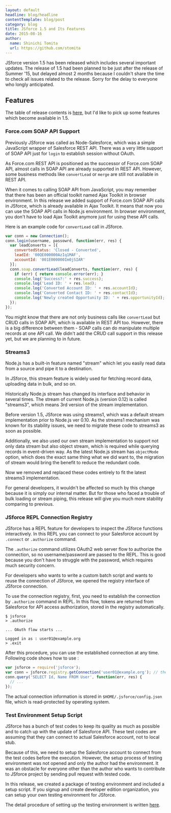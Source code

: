 ```yaml
---
layout: default
headline: blog/headline
contentTemplate: blog/post
category: blog
title: JSforce 1.5 and Its Features
date: 2015-08-16
author:
  name: Shinichi Tomita
  url: https://github.com/stomita
---
```


JSforce version 1.5 has been released which includes several important updates.
The release of 1.5 had been planned to be just after the release of Summer '15, but delayed almost 2 months
because I couldn't share the time to check all issues related to the release.
Sorry for the delay to everyone who longly anticipated.

## Features

The table of release contents is [here](https://github.com/jsforce/jsforce/releases/tag/1.5.0),
but I'd like to pick up some features which become available in 1.5.


### Force.com SOAP API Support

Previously JSforce was called as Node-Salesforce, which was a simple JavaScript wrapper of Salesforce REST API.
There was a very little support of SOAP API just for `login` to establish session without OAuth.

As Force.com REST API is positioned as the successor of Force.com SOAP API, almost calls in SOAP API are already supported in REST API.
However, some business methods like `convertLead` or `merge` are still not available in REST API.

When it comes to calling SOAP API from JavaScript, you may remember that there has been an official toolkit named Ajax Toolkit in browser environment.
In this release we added support of Force.com SOAP API calls in JSforce, which is already available in Ajax Toolkit.
It means that now you can use the SOAP API calls in Node.js environment.
In browser environment, you don't have to load Ajax Toolkit anymore just for using these API calls.

Here is an example code for `convertLead` call in JSforce.

```javascript
var conn = new Connection();
conn.login(username, passowrd, function(err, res) {
  var leadConverts = [{
    convertedStatus: 'Closed - Converted',
    leadId: '00QE000000AzIq1MAF',
    accountId: '001E000000Im0jSIAR'
  }];
  conn.soap.convertLead(leadConverts, function(err, res) {
    if (err) { return console.error(err); }
    console.log('Success?:' + res.success);
    console.log('Lead ID: ' + res.lead);
    console.log('Converted Account ID: ' + res.accountId);
    console.log('Converted Contact ID: ' + res.contactId);
    console.log('Newly created Opportunity ID: ' + res.opportunityId);
  });
});
```

You might know that there are not only business calls like `convertLead` but CRUD calls in SOAP API, which is available in REST API too.
However, there is a big difference between them - SOAP calls can do manipulate multiple records at one API call.
We didn't add the CRUD call support in this release yet, but we are planning to in future.


### Streams3

Node.js has a built-in feature named "stream" which let you easily read data from a source and pipe it to a destination.

In JSforce, this stream feature is widely used for fetching record data, uploading data in bulk, and so on.

Historically Node.js stream has changed its interface and behavior in several times.
The stream of current Node.js (version 0.12) is called "streams3", which means 3rd version of the stream implementation.

Before version 1.5, JSforce was using streams1, which was a default stream implementation prior to Node.js ver 0.10.
As the streams1 mechanism was known for its stability issues, we need to migrate these code to streams3 as soon as possible.

Additionally, we also used our own stream implementation to support not only data stream but also object stream,
which is required while querying records in event-driven way.
As the latest Node.js stream has `objectMode` option, which does the exact same thing what we did want to,
the migration of stream would bring the benefit to reduce the redundant code.

Now we removed and replaced these codes entirely to fit the latest streams3 implementation.

For general developers, it wouldn't be affected so much by this change because it is simply our internal matter.
But for those who faced a trouble of bulk loading or stream piping, this release will give you much more stability comparing to previous.


### JSforce REPL Connection Registry

JSforce has a REPL feature for developers to inspect the JSforce functions interactively.
In this REPL you can connect to your Salesforce account by `.connect` or `.authorize` command.

The `.authorize` command utilizes OAuth2 web server flow to authorize the connection, so no username/password are passed to the REPL.
This is good because you don't have to struggle with the password, which requires much security concern.

For developers who wants to write a custom batch script and wants to reuse the connection of JSforce,
we opened the registry interface of JSforce connection.

To use the connection registry, first, you need to establish the connection by `.authorize` command in REPL.
In this flow, tokens are returned from Salesforce for API access authorization, stored in the registry automatically.

```
$ jsforce
> .authorize

... OAuth flow starts ...

Logged in as : user01@example.org
> .exit
```

After this procedure, you can use the established connection at any time.
Following code shows how to use :

```javascript
var jsforce = require('jsforce');
var conn = jsforce.registry.getConnection('user01@example.org'); // the connection name you established
conn.query('SELECT Id, Name FROM User', function(err, res) {
  // ...
});
```

The actual connection information is stored in `$HOME/.jsforce/config.json` file, which is read-protected by operating system.


### Test Environment Setup Script

JSforce has a bunch of test codes to keep its quality as much as possible and to catch up with the update of Salesforce API.
These test codes are assuming that they can connect to actual Salesforce account, not to local stub.

Because of this, we need to setup the Salesforce account to connect from the test codes before the execution.
However, the setup process of testing environment was not opened and only the author had the environment.
It was an obstacle for everyone other than the author who wants to contribute to JSforce project by sending pull request with tested code.

In this release, we created a package of testing environment and included a setup script.
If you signup and create developer edition organization, you can setup your own testing environment for JSforce.

The detail procedure of setting up the testing environment is written [here](https://github.com/jsforce/jsforce/blob/master/test/SETUP.md).
